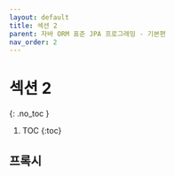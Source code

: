 ```yaml
---
layout: default
title: 섹션 2
parent: 자바 ORM 표준 JPA 프로그래밍 - 기본편
nav_order: 2
---
```


# 섹션 2
{: .no_toc }

1. TOC
{:toc}

## 프록시